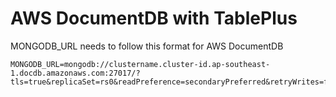 # AWS DocumentDB with TablePlus

MONGODB_URL needs to follow this format for AWS DocumentDB

```
MONGODB_URL=mongodb://clustername.cluster-id.ap-southeast-1.docdb.amazonaws.com:27017/?tls=true&replicaSet=rs0&readPreference=secondaryPreferred&retryWrites=false
```

